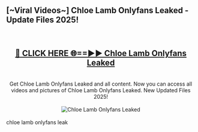 <h2>[~Viral Videos~] Chloe Lamb Onlyfans Leaked - Update Files 2025!</h2>
<br>
<div align="center">
<h2><a href="https://betterlinks.top/A2PfLJ" rel="nofollow">🔴 CLICK HERE 🌐==►► Chloe Lamb Onlyfans Leaked</a></h2>
<br>
Get Chloe Lamb Onlyfans Leaked and all content. Now you can access all videos and pictures of Chloe Lamb Onlyfans Leaked. New Updated Files 2025!
<br>
<br>
<a href="https://betterlinks.top/A2PfLJ" rel="nofollow" data-target="animated-image.originalLink"><img src="https://i.ibb.co.com/WyWwxjT/player-gif2.gif" alt="Chloe Lamb Onlyfans Leaked" style="max-width: 100%; display: inline-block;" data-target="animated-image.originalImage"></a>
</div>
<br>
chloe lamb onlyfans leak